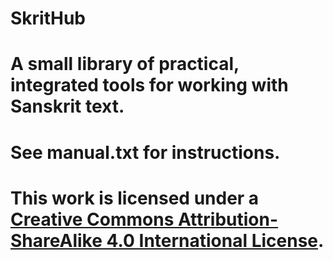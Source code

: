 # SkritHub

# A small library of practical, integrated tools for working with Sanskrit text.

# See manual.txt for instructions.

# This work is licensed under a <a rel="license" href="https://creativecommons.org/licenses/by-sa/4.0/">Creative Commons Attribution-ShareAlike 4.0 International License</a>.
